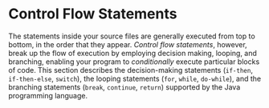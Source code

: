 <h1>Control Flow Statements</h1>
<p>The statements inside your source files are generally executed from top to bottom, in the order that they appear. <i>Control flow statements</i>, however, break up the flow of execution by employing decision making, looping, and branching, enabling your program to <i>conditionally</i> execute particular blocks of code. This section describes the decision-making statements (<code>if-then</code>, <code>if-then-else</code>, <code>switch</code>), the looping statements (<code>for</code>, <code>while</code>, <code>do-while</code>), and the branching statements (<code>break</code>, <code>continue</code>, <code>return</code>) supported by the Java programming language.</p>
